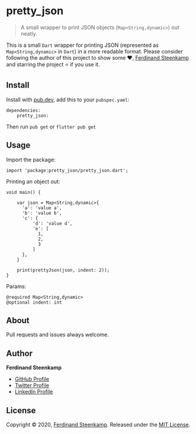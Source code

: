 # pretty_json

> A small wrapper to print JSON objects (`Map<String,dynamic>`) out neatly.

This is a small `Dart` wrapper for printing JSON (represented as `Map<String,dynamic>` in `Dart`) in a more readable format. Please consider following the author of this project to show some :heart:, [Ferdinand Steenkamp](https://github.com/Ferdzzzzzzzz/) and starring the project :star: if you use it.

## Install
Install with [pub.dev](https://pub.dev/), add this to your `pubspec.yaml`:

    dependencies:
        pretty_json:

Then run `pub get` or `flutter pub get`

## Usage

Import the package:
    
    import 'package:pretty_json/pretty_json.dart';

Printing an object out:

    void main() {
        
        var json = Map<String,dynamic>{
          'a': 'value a',
          'b': 'value b',
          'c': {  
              'd': 'value d',
              'e': [
                1,
                2,
                3
              ]
          },
        }

        print(prettyJson(json, indent: 2));
    }

Params:

    @required Map<String,dynamic>
    @optional indent: int


## About

Pull requests and issues always welcome.

## Author

**Ferdinand Steenkamp**

* [GitHub Profile](https://github.com/Ferdzzzzzzzz)
* [Twitter Profile](https://twitter.com/therealferdz)
* [LinkedIn Profile](https://www.linkedin.com/in/ferdinand-steenkamp-552335181/)



## License

Copyright © 2020, [Ferdinand Steenkamp](https://github.com/Ferdzzzzzzzz).
Released under the [MIT License](LICENSE).


